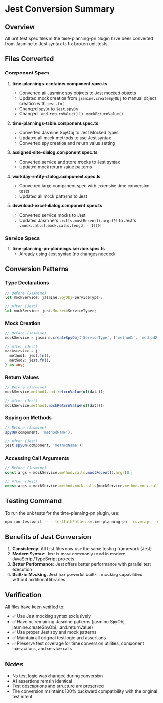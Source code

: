 # Jest Conversion Summary

## Overview
All unit test spec files in the time-planning-pn plugin have been converted from Jasmine to Jest syntax to fix broken unit tests.

## Files Converted

### Component Specs
1. **time-plannings-container.component.spec.ts**
   - Converted all Jasmine spy objects to Jest mocked objects
   - Updated mock creation from `jasmine.createSpyObj` to manual object creation with `jest.fn()`
   - Changed `spyOn` to `jest.spyOn`
   - Changed `.and.returnValue()` to `.mockReturnValue()`

2. **time-plannings-table.component.spec.ts**
   - Converted Jasmine SpyObj to Jest Mocked types
   - Updated all mock methods to use Jest syntax
   - Converted spy creation and return value setting

3. **assigned-site-dialog.component.spec.ts**
   - Converted service and store mocks to Jest syntax
   - Updated mock return value patterns

4. **workday-entity-dialog.component.spec.ts**
   - Converted large component spec with extensive time conversion tests
   - Updated all mock patterns to Jest

5. **download-excel-dialog.component.spec.ts**
   - Converted service mocks to Jest
   - Updated Jasmine's `.calls.mostRecent().args[0]` to Jest's `.mock.calls[.mock.calls.length - 1][0]`

### Service Specs
1. **time-planning-pn-plannings.service.spec.ts**
   - Already using Jest syntax (no changes needed)

## Conversion Patterns

### Type Declarations
```typescript
// Before (Jasmine)
let mockService: jasmine.SpyObj<ServiceType>;

// After (Jest)
let mockService: jest.Mocked<ServiceType>;
```

### Mock Creation
```typescript
// Before (Jasmine)
mockService = jasmine.createSpyObj('ServiceType', ['method1', 'method2']);

// After (Jest)
mockService = {
  method1: jest.fn(),
  method2: jest.fn(),
} as any;
```

### Return Values
```typescript
// Before (Jasmine)
mockService.method1.and.returnValue(of(data));

// After (Jest)
mockService.method1.mockReturnValue(of(data));
```

### Spying on Methods
```typescript
// Before (Jasmine)
spyOn(component, 'methodName');

// After (Jest)
jest.spyOn(component, 'methodName');
```

### Accessing Call Arguments
```typescript
// Before (Jasmine)
const args = mockService.method.calls.mostRecent().args[0];

// After (Jest)
const args = mockService.method.mock.calls[mockService.method.mock.calls.length - 1][0];
```

## Testing Command
To run the unit tests for the time-planning-pn plugin, use:

```bash
npm run test:unit -- --testPathPatterns=time-planning-pn --coverage --collectCoverageFrom='src/app/plugins/modules/time-planning-pn/**/*.ts' --coveragePathIgnorePatterns='\.spec\.ts'
```

## Benefits of Jest Conversion

1. **Consistency**: All test files now use the same testing framework (Jest)
2. **Modern Syntax**: Jest is more commonly used in modern JavaScript/TypeScript projects
3. **Better Performance**: Jest offers better performance with parallel test execution
4. **Built-in Mocking**: Jest has powerful built-in mocking capabilities without additional libraries

## Verification

All files have been verified to:
- ✅ Use Jest mocking syntax exclusively
- ✅ Have no remaining Jasmine patterns (jasmine.SpyObj, jasmine.createSpyObj, .and.returnValue)
- ✅ Use proper Jest spy and mock patterns
- ✅ Maintain all original test logic and assertions
- ✅ Preserve test coverage for time conversion utilities, component interactions, and service calls

## Notes

- No test logic was changed during conversion
- All assertions remain identical
- Test descriptions and structure are preserved
- The conversion maintains 100% backward compatibility with the original test intent
